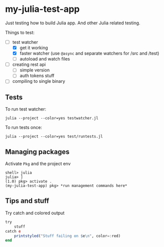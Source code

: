 # my-julia-test-app

Just testing how to build Julia app. And other Julia related testing.

Things to test:

- [ ] test watcher
  - [x] get it working
  - [x] faster watcher (use `@async` and separate watchers for /src and /test)
  - [ ] autoload and watch files

- [ ] creating rest api
  - [ ] simple version
  - [ ] auth tokens stuff

- [ ] compiling to single binary

## Tests
To run test watcher:
```
julia --project --color=yes testwatcher.jl
```

To run tests once:
```
julia --project --color=yes test/runtests.jl
```

## Managing packages
Activate `Pkg` and the project env
```
shell> julia
julia> ]
(1.0) pkg> activate .
(my-julia-test-app) pkg> *run management commands here*
```


## Tips and stuff

Try catch and colored output
```Julia
try
    stuff
catch e
    printstyled("Stuff failing on $e\n", color=:red)
end
```
